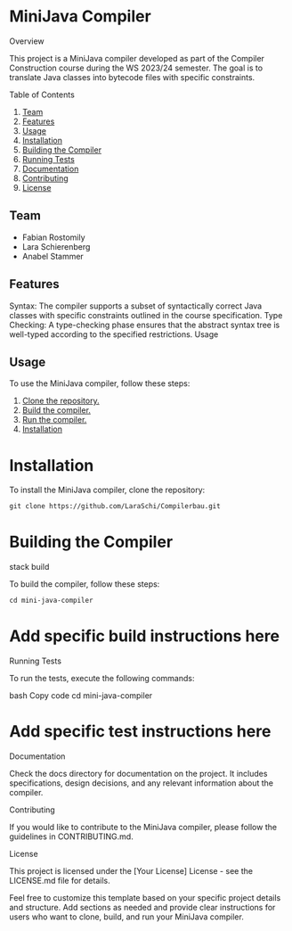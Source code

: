 # MiniJava Compiler

Overview

This project is a MiniJava compiler developed as part of the Compiler Construction course during the WS 2023/24 semester.
The goal is to translate Java classes into bytecode files with specific constraints.

Table of Contents

1. [Team](#team)
2. [Features](#features)
3. [Usage](#usage)
4. [Installation](#installation)
5. [Building the Compiler](#building-the-compiler)
6. [Running Tests](#running-tests)
7. [Documentation](#documentation)
8. [Contributing](#contributing)
9. [License](#license)


## Team
 - Fabian Rostomily
- Lara Schierenberg
- Anabel Stammer 

## Features

Syntax: The compiler supports a subset of syntactically correct Java classes with specific constraints outlined in the course specification.
Type Checking: A type-checking phase ensures that the abstract syntax tree is well-typed according to the specified restrictions.
Usage

## Usage

To use the MiniJava compiler, follow these steps:

1. [Clone the repository.](#c)
2. [Build the compiler.]()
3. [Run the compiler.]()
4. [Installation]()


# Installation 

To install the MiniJava compiler, clone the repository:

```markdown
git clone https://github.com/LaraSchi/Compilerbau.git
```


# Building the Compiler

stack build 

To build the compiler, follow these steps:

```markdown
cd mini-java-compiler
```
# Add specific build instructions here
Running Tests

To run the tests, execute the following commands:

bash
Copy code
cd mini-java-compiler
# Add specific test instructions here
Documentation

Check the docs directory for documentation on the project. It includes specifications, design decisions, and any relevant information about the compiler.

Contributing

If you would like to contribute to the MiniJava compiler, please follow the guidelines in CONTRIBUTING.md.

License

This project is licensed under the [Your License] License - see the LICENSE.md file for details.

Feel free to customize this template based on your specific project details and structure. Add sections as needed and provide clear instructions for users who want to clone, build, and run your MiniJava compiler.
